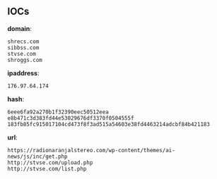 
## IOCs

__domain__:

```text
shrecs.com
sibbss.com
stvse.com
shroggs.com
```
__ipaddress__:

```text
176.97.64.174
```
__hash__:

```text
6eee6fa92a270b1f32390eec50512eea
e8b471c3d383fd44e53029676df3370f0504555f
183fb85fc915017104cd473f8f3ad515a54603e38fd4463214adcbf84b421183
```
__url__:

```text
https://radionaranjalstereo.com/wp-content/themes/ai-news/js/inc/get.php
http://stvse.com/upload.php
http://stvse.com/list.php
```